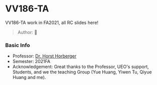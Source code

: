 # VV186-TA

VV186-TA work in FA2021, all RC slides here!
> Author: :hamster:

### Basic Info

+ Professor: [Dr. Horst Horberger](https://umji.sjtu.edu.cn/~horst/)
+ Semester: 2021FA
+ Acknowledgement: Great thanks to the Professor, UEO's support, Students, and we the teaching Group (Yue Huang, Yiwen Tu, Qiyue Huang and me).

